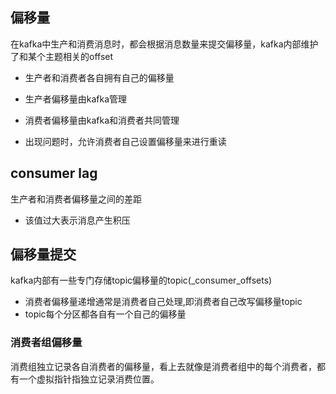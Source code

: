 ## 偏移量

在kafka中生产和消费消息时，都会根据消息数量来提交偏移量，kafka内部维护了和某个主题相关的offset

* 生产者和消费者各自拥有自己的偏移量

* 生产者偏移量由kafka管理
* 消费者偏移量由kafka和消费者共同管理

* 出现问题时，允许消费者自己设置偏移量来进行重读

## consumer lag

生产者和消费者偏移量之间的差距

* 该值过大表示消息产生积压

## 偏移量提交

kafka内部有一些专门存储topic偏移量的topic(_consumer_offsets)

* 消费者偏移量递增通常是消费者自己处理,即消费者自己改写偏移量topic
* topic每个分区都各自有一个自己的偏移量

### 消费者组偏移量

消费组独立记录各自消费者的偏移量，看上去就像是消费者组中的每个消费者，都有一个虚拟指针指独立记录消费位置。